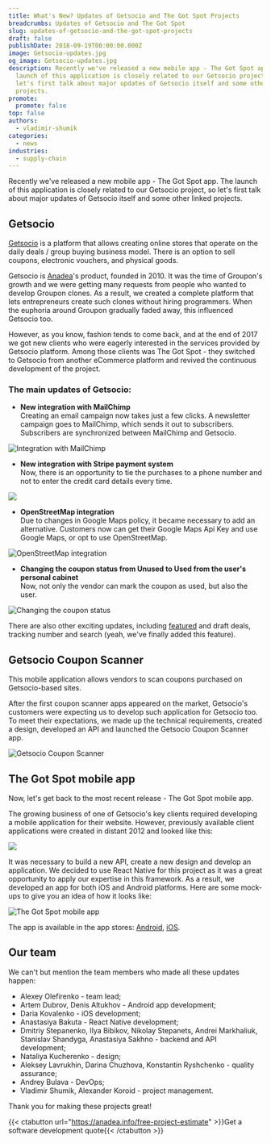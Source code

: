 ```yaml
---
title: What's New? Updates of Getsocio and The Got Spot Projects
breadcrumbs: Updates of Getsocio and The Got Spot
slug: updates-of-getsocio-and-the-got-spot-projects
draft: false
publishDate: 2018-09-19T00:00:00.000Z
image: Getsocio-updates.jpg
og_image: Getsocio-updates.jpg
description: Recently we've released a new mobile app - The Got Spot app. The
  launch of this application is closely related to our Getsocio project, so
  let's first talk about major updates of Getsocio itself and some other linked
  projects.
promote:
  promote: false
top: false
authors:
  - vladimir-shumik
categories:
  - news
industries:
  - supply-chain
---
```

Recently we've released a new mobile app - The Got Spot app. The launch of this application is closely related to our Getsocio project, so let's first talk about major updates of Getsocio itself and some other linked projects.

## Getsocio

[Getsocio](https://anadea.info/projects/getsocio) is a platform that allows creating online stores that operate on the daily deals / group buying business model. There is an option to sell coupons, electronic vouchers, and physical goods.

Getsocio is [Anadea](https://anadea.info/)'s product, founded in 2010. It was the time of Groupon's growth and we were getting many requests from people who wanted to develop Groupon clones. As a result, we created a complete platform that lets entrepreneurs create such clones without hiring programmers. When the euphoria around Groupon gradually faded away, this influenced Getsocio too.

However, as you know, fashion tends to come back, and at the end of 2017 we got new clients who were eagerly interested in the services provided by Getsocio platform. Among those clients was The Got Spot - they switched to Getsocio from another eCommerce platform and revived the continuous development of the project.

### The main updates of Getsocio:

* **New integration with MailChimp** <br>
  Creating an email campaign now takes just a few clicks. A newsletter campaign goes to MailChimp, which sends it out to subscribers. Subscribers are synchronized between MailChimp and Getsocio.

![Integration with MailChimp](Mailchimp_integration.png)

* **New integration with Stripe payment system** <br>
  Now, there is an opportunity to tie the purchases to a phone number and not to enter the credit card details every time.

![](Stripe.png)

* **OpenStreetMap integration** <br>
  Due to changes in Google Maps policy, it became necessary to add an alternative. Customers now can get their Google Maps Api Key and use Google Maps, or opt to use OpenStreetMap.

![OpenStreetMap integration](OpenStreetMap.png)

* **Changing the coupon status from Unused to Used from the user's personal cabinet** <br>
  Now, not only the vendor can mark the coupon as used, but also the user.

![Changing the coupon status](Coupon_status.png)

There are also other exciting updates, including <a href="https://getsocio.com/blog/featured-deals" target="_blank">featured</a> and draft deals, tracking number and search (yeah, we've finally added this feature).

## Getsocio Coupon Scanner

This mobile application allows vendors to scan coupons purchased on Getsocio-based sites.

After the first coupon scanner apps appeared on the market, Getsocio's customers were expecting us to develop such application for Getsocio too. To meet their expectations, we made up the technical requirements, created a design, developed an API and launched the Getsocio Coupon Scanner app.

![Getsocio Coupon Scanner](GCS_ios.jpg)

## The Got Spot mobile app

Now, let's get back to the most recent release - The Got Spot mobile app.

The growing business of one of Getsocio's key clients required developing a mobile application for their website. However, previously available client applications were created in distant 2012 and looked like this:

![](Getsocio_mobile_old.jpg)

It was necessary to build a new API, create a new design and develop an application. We decided to use React Native for this project as it was a great opportunity to apply our expertise in this framework. As a result, we developed an app for both iOS and Android platforms. Here are some mock-ups to give you an idea of how it looks like:

![The Got Spot mobile app](Thegotspot_ios.jpg)

The app is available in the app stores: <a href="https://play.google.com/store/apps/details?id=com.getsocio" rel="nofollow" target="_blank">Android</a>, <a href="https://itunes.apple.com/us/app/the-got-spot/id1429976980" rel="nofollow" target="_blank">iOS</a>.

## Our team

We can't but mention the team members who made all these updates happen:

* Alexey Olefirenko - team lead;
* Artem Dubrov, Denis Altukhov - Android app development;
* Daria Kovalenko - iOS development;
* Anastasiya Bakuta - React Native development;
* Dmitriy Stepanenko, Ilya Bibikov, Nikolay Stepanets, Andrei Markhaliuk, Stanislav Shandyga, Anastasiya Sakhno - backend and API development;
* Nataliya Kucherenko - design;
* Aleksey Lavrukhin, Darina Chuzhova, Konstantin Ryshchenko - quality assurance;
* Andrey Bulava - DevOps;
* Vladimir Shumik, Alexander Koroid - project management.

Thank you for making these projects great!

{{< ctabutton url="https://anadea.info/free-project-estimate" >}}Get a software development quote{{< /ctabutton >}}

